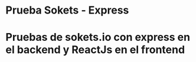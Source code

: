 # Prueba Sokets - Express 

<h1>Pruebas de sokets.io con express en el backend y ReactJs en el frontend</h1> 
